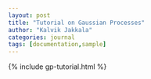 ```yaml
---
layout: post
title: "Tutorial on Gaussian Processes"
author: "Kalvik Jakkala"
categories: journal
tags: [documentation,sample]
---
```

{% include gp-tutorial.html %}
